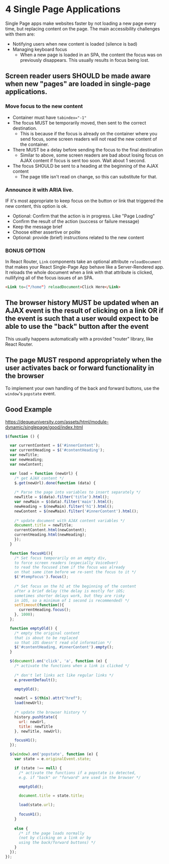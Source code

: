# 4 Single Page Applications

Single Page apps make websites faster by not loading a new page every time, but replacing content on the page. The main accessibility challenges with them are:

- Notifying users when new content is loaded (silence is bad)
- Managing keyboard focus
  - When a new page is loaded in an SPA, the content the focus was on previously disappears. This usually results in focus being lost.

## Screen reader users SHOULD be made aware when new "pages" are loaded in single-page applications.

### Move focus to the new content

- Container must have `tabindex="-1"`
- The focus MUST be temporarily moved, then sent to the correct destination.
  - This is because if the focus is already on the container where you send focus, some screen readers will not read the new content of the container.
- There MUST be a delay before sending the focus to the final destination
  - Similar to above, some screen readers are bad about losing focus on AJAX content if focus is sent too soon. Wait about 1 second.
- The focus SHOULD be sent to a heading at the beginning of the AJAX content
  - The page title isn't read on change, so this can substitute for that.

### Announce it with ARIA live.

IF it's most appropriate to keep focus on the button or link that triggered the new content, this option is ok.

- Optional: Confirm that the action is in progress. Like "Page Loading"
- Confirm the result of the action (success or failure message)
- Keep the message brief
- Choose either assertive or polite
- Optional: provide (brief) instructions related to the new content

### BONUS OPTION

In React Router, `Link` components take an optional attribute `reloadDocument` that makes your React Single-Page App behave like a Server-Rendered app. It reloads the whole document when a link with that attribute is clicked, nullifying all of the focus issues of an SPA.

```html
<Link to={"/home"} reloadDocument>Click Here</Link>
```

## The browser history MUST be updated when an AJAX event is the result of clicking on a link OR if the event is such that a user would expect to be able to use the "back" button after the event

This usually happens automatically with a provided "router" library, like React Router.

## The page MUST respond appropriately when the user activates back or forward functionality in the browser

To implement your own handling of the back and forward buttons, use the `window`'s `popstate` event.

## Good Example

https://dequeuniversity.com/assets/html/module-dynamic/singlepage/good/index.html

```javascript
$(function () {

  var currentContent = $('#innerContent');
  var currentHeading = $('#contentHeading');
  var newTitle;
  var newHeading;
  var newContent;

  var load = function (newUrl) {
    /* get AJAX content */
    $.get(newUrl).done(function (data) {
	
    /* Parse the page into variables to insert separately */
    newTitle = $(data).filter('title').html();
    var newMain = $(data).filter('main').html();
    newHeading = $(newMain).filter('h1').html();
    newContent = $(newMain).filter('#innerContent').html();
		
    /* update document with AJAX content variables */
    document.title = newTitle;
    currentContent.html(newContent);
    currentHeading.html(newHeading);	
    });
  }

  function focusH1(){
    /* Set focus temporarily on an empty div, 
	to force screen readers (especially VoiceOver)
	to read the focused item if the focus was already
	on that same item before we re-sent the focus to it */
    $('#tempFocus').focus();
	  
    /* Set focus on the h1 at the beginning of the content
    after a brief delay (the delay is mostly for iOS;
    sometimes shorter delays work, but they are risky 
    in iOS, so a minimum of 1 second is recommended) */
    setTimeout(function(){ 
      currentHeading.focus(); 
    }, 1000);
  };

  function emptyOld() {
    /* empty the original content 
    that is about to be replaced
    so that iOS doesn't read old information */
    $('#contentHeading, #innerContent').empty();
  }

  $(document).on('click', 'a', function (e) {
    /* activate the functions when a link is clicked */
	  
    /* don't let links act like regular links */
    e.preventDefault();

    emptyOld();

    newUrl = $(this).attr("href");
    load(newUrl);
		
    /* update the browser history */
    history.pushState({
      url: newUrl,
      title: newTitle
    }, newTitle, newUrl);

    focusH1();
  });

  $(window).on('popstate', function (e) {
    var state = e.originalEvent.state;

    if (state !== null) {
      /* activate the functions if a popstate is detected,
      e.g. if "back" or "forward" are used in the browser */

      emptyOld();

      document.title = state.title;

      load(state.url);
			
      focusH1();
    } 
		
    else {
      /* if the page loads normally 
      (not by clicking on a link or by 
      using the back/forward buttons) */
    }		
  });
});
```